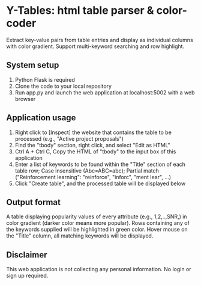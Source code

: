 # Y-Tables: html table parser & color-coder
Extract key-value pairs from table entries and display as individual columns with color gradient. Support multi-keyword searching and row highlight.

## System setup
1. Python Flask is required
2. Clone the code to your local repository
3. Run app.py and launch the web application at localhost:5002 with a web browser

## Application usage
1. Right click to [Inspect] the website that contains the table to be processed (e.g., "Active project proposals")
2. Find the "tbody" section, right click, and select "Edit as HTML"
3. Ctrl A + Ctrl C, Copy the HTML of "tbody" to the input box of this application
4. Enter a list of keywords to be found within the "Title" section of each table row; Case insensitive (Abc=ABC=abc); Partial match ("Reinforcement learning": "reinforce", "inforc", "ment lear", ...)
5. Click "Create table", and the processed table will be displayed below

## Output format
A table displaying popularity values of every attribute (e.g., 1,2,..,SNR,) in color gradient (darker color means more popular). Rows containing any of the keywords supplied will be highlighted in green color. Hover mouse on the "Title" column, all matching keywords will be displayed.

## Disclaimer
This web application is not collecting any personal information. No login or sign up required.
